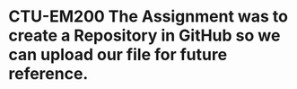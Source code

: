 # CTU-EM200 The Assignment was to create a Repository in GitHub so we can upload our file for future reference.
